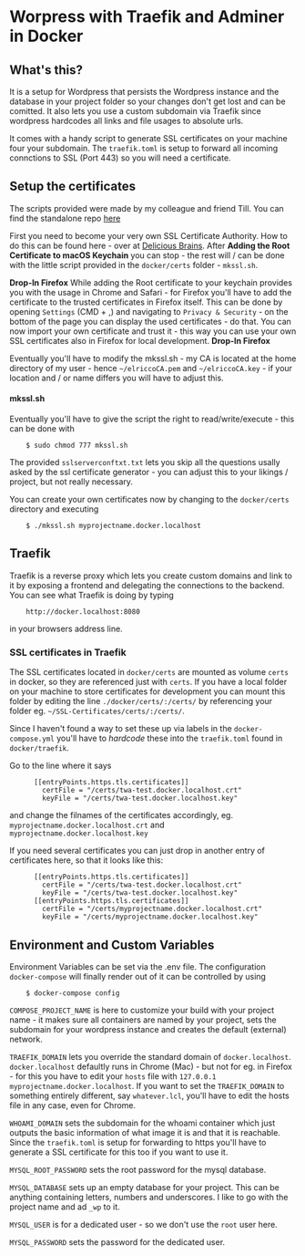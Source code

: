 # Worpress with Traefik and Adminer in Docker

## What's this?

It is a setup for Wordpress that persists the Wordpress instance and the database in your project folder so your changes don't get lost and can be comitted. It also lets you use a custom subdomain via Traefik since wordpress hardcodes all links and file usages to absolute urls.

It comes with a handy script to generate SSL certificates on your machine four your subdomain. The `traefik.toml` is setup to forward all incoming connctions to SSL (Port 443) so you will need a certificate.

## Setup the certificates
The scripts provided were made by my colleague and friend Till. You can find the standalone repo [here](https://github.com/grzegorczyk/SSL-Certificates)

First you need to become your very own SSL Certificate Authority. How to do this can be found here - over at [Delicious Brains](https://deliciousbrains.com/ssl-certificate-authority-for-local-https-development/). After **Adding the Root Certificate to macOS Keychain** you can stop - the rest will / can be done with the little script provided in the `docker/certs` folder - `mkssl.sh`.

**Drop-In Firefox**
While adding the Root certificate to your keychain provides you with the usage in Chrome and Safari - for Firefox you'll have to add the certificate to the trusted certificates in Firefox itself. This can be done by opening `Settings` (CMD + ,) and navigating to `Privacy & Security` - on the bottom of the page you can display the used certificates - do that. You can now import your own certificate and trust it - this way you can use your own SSL certificates also in Firefox for local development.
**Drop-In Firefox**

Eventually you'll have to modify the mkssl.sh - my CA is located at the home directory of my user - hence `~/elriccoCA.pem` and `~/elriccoCA.key` - if your location and / or name differs you will have to adjust this.

#### mkssl.sh

Eventually you'll have to give the script the right to read/write/execute - this can be done with

```
    $ sudo chmod 777 mkssl.sh
```

The provided `sslserverconftxt.txt` lets you skip all the questions usally asked by the ssl certificate generator - you can adjust this to your likings / project, but not really necessary.

You can create your own certificates now by changing to the `docker/certs` directory and executing

```
    $ ./mkssl.sh myprojectname.docker.localhost
```

## Traefik
Traefik is a reverse proxy which lets you create custom domains and link to it by exposing a frontend and delegating the connections to the backend. You can see what Traefik is doing by typing

```
    http://docker.localhost:8080
```
in your browsers address line.

### SSL certificates in Traefik

The SSL certificates located in `docker/certs` are mounted as volume `certs` in docker, so they are referenced just with `certs`. If you have a local folder on your machine to store certificates for development you can mount this folder by editing the line `./docker/certs/:/certs/` by referencing your folder eg. `~/SSL-Certificates/certs/:/certs/`.

Since I haven't found a way to set these up via labels in the `docker-compose.yml` you'll have to *hardcode* these into the `traefik.toml` found in `docker/traefik`.

Go to the line where it says

```
      [[entryPoints.https.tls.certificates]]
        certFile = "/certs/twa-test.docker.localhost.crt"
        keyFile = "/certs/twa-test.docker.localhost.key"
```

and change the filnames of the certificates accordingly, eg. `myprojectname.docker.localhost.crt` and `myprojectname.docker.localhost.key`

If you need several certificates you can just drop in another entry of certificates here, so that it looks like this:

```
      [[entryPoints.https.tls.certificates]]
        certFile = "/certs/twa-test.docker.localhost.crt"
        keyFile = "/certs/twa-test.docker.localhost.key"
      [[entryPoints.https.tls.certificates]]
        certFile = "/certs/myprojectname.docker.localhost.crt"
        keyFile = "/certs/myprojectname.docker.localhost.key"
```

## Environment and Custom Variables

Environment Variables can be set via the .env file. The configuration `docker-compose` will finally render out of it can be controlled by using

```
    $ docker-compose config
```

`COMPOSE_PROJECT_NAME` is here to customize your build with your project name - it makes sure all containers are named by your project, sets the subdomain for your wordpress instance and creates the default (external) network.

`TRAEFIK_DOMAIN` lets you override the standard domain of `docker.localhost`.
`docker.localhost` defaultly runs in Chrome (Mac) - but not for eg. in Firefox - for this you have to edit your `hosts` file with `127.0.0.1 myprojectname.docker.localhost`. If you want to set the `TRAEFIK_DOMAIN` to something entirely different, say `whatever.lcl`, you'll have to edit the hosts file in any case, even for Chrome.

`WHOAMI_DOMAIN` sets the subdomain for the whoami container which just outputs the basic information of what image it is and that it is reachable. Since the `traefik.toml` is setup for forwarding to https you'll have to generate a SSL certificate for this too if you want to use it.

`MYSQL_ROOT_PASSWORD` sets the root password for the mysql database.

`MYSQL_DATABASE` sets up an empty database for your project. This can be anything containing letters, numbers and underscores. I like to go with the project name and ad `_wp` to it.

`MYSQL_USER` is for a dedicated user - so we don't use the `root` user here.

`MYSQL_PASSWORD` sets the password for the dedicated user.